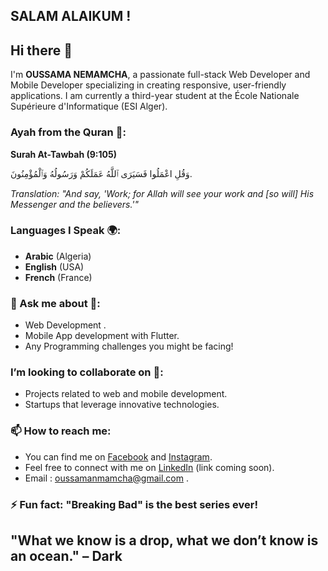 ## SALAM ALAIKUM !
## Hi there 👋

I'm **OUSSAMA NEMAMCHA**, a passionate full-stack Web Developer and Mobile Developer specializing in creating responsive, user-friendly applications. I am currently a third-year student at the École Nationale Supérieure d'Informatique (ESI Alger).


### Ayah from the Quran 🤲: 
**Surah At-Tawbah (9:105)**

وَقُلِ اعْمَلُوا فَسَيَرَى ٱللَّهُ عَمَلَكُمْ وَرَسُولُهُ وَٱلْمُؤْمِنُونَ.

*Translation: "And say, 'Work; for Allah will see your work and [so will] His Messenger and the believers.'"*


### Languages I Speak 🌍:
- **Arabic** (Algeria)
- **English** (USA)
- **French** (France)



### 💬 Ask me about 🎯:
- Web Development .
- Mobile App development with Flutter.
- Any Programming challenges you might be facing!

### I’m looking to collaborate on 🤝:
- Projects related to web and mobile development.
- Startups that leverage innovative technologies.

<!--
**Oussamanmmh/Oussamanmmh** is a ✨ _special_ ✨ repository because its `README.md` (this file) appears on your GitHub profile.

Here are some ideas to get you started:

- 🔭 I’m currently working on ...
- 🌱 I’m currently learning ...
- 👯 I’m looking to collaborate on ...
- 🤔 I’m looking for help with ...
- 💬 Ask me about ...
- 📫 How to reach me: ...
- 😄 Pronouns: ...
-->

### 📫 How to reach me:
- You can find me on [Facebook](https://www.facebook.com/oussama.NmH.90/) and [Instagram](https://www.instagram.com/oussama__nmh/).
- Feel free to connect with me on [LinkedIn](#) (link coming soon).
- Email : oussamanmamcha@gmail.com .
### ⚡ Fun fact: "Breaking Bad" is the best series ever!
## "What we know is a drop, what we don’t know is an ocean." – Dark
